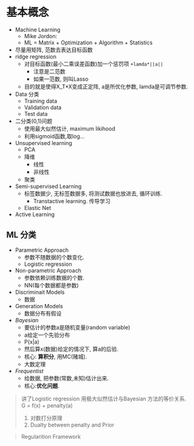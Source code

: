 # 基本概念
- Machine Learning
    - Mike Jordon: 
    - ML = Matrix + Optimization + Algorithm + Statistics
- 尽量用矩阵, 范数去表达目标函数
- ridge regression
    - 对目标函数(最小二乘误差函数)加一个惩罚项 `+lamda*||a||`
        - 注意是二范数
        - 如果一范数, 则叫Lasso
    - 目的就是使得X_T*X变成正定阵, a是所优化参数, lamda是可调节参数.
- Data 分类
    - Training data
    - Validation data
    - Test data
- 二分类(0,1)问题
    - 使用最大似然估计, maximum likihood
    - 利用sigmoid函数,取log...
- Unsupervised learning
    - PCA
    - 降维
        - 线性
        - 非线性
    - 聚类
- Semi-supervised Learning
    - 标签数据少, 无标签数据多, 将测试数据也放进去, 循环训练.
        - Transtactive learning. 传导学习
    - Elastic Net
- Active Learning

## ML 分类
- Parametric Approach
    - 参数不随数据的个数变化.
    - Logistic regression
- Non-parametric Approach
    - 参数依赖训练数据的个数.
    - NN(每个数据都是参数)
- Discriminait Models
    - 数据
- Generation Models
    - 数据分布有假设
- *Bayesian*
    - 要估计的参数a是随机变量(random variable)
    - a给定一个先验分布
    - P(x|a)
    - 然后算x(数据)给定的情况下, 算a的后验.
    - 核心: **算积分**, 用MC(赌城).
    - 大数定理
- *Frequentist*
    - 给数据, 把参数(常数,未知)估计出来.
    - 核心:**优化问题**.

> 讲了Logistic regression 用极大似然估计与Bayesian 方法的等价关系.  
> G =  f(x) + penalty(a)  
> 1. 对数打分原理  
> 2. Dualty between penalty and Prior

> Regularition Framework